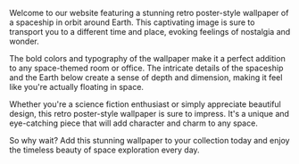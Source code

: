 <!--
Write me content for website with wallpaper "A retro poster-style image of a spaceship in orbit around Earth, with bold colors and typography."
-->

<!--font:Montserrat-->

Welcome to our website featuring a stunning retro poster-style wallpaper of a spaceship in orbit around Earth. This captivating image is sure to transport you to a different time and place, evoking feelings of nostalgia and wonder.

The bold colors and typography of the wallpaper make it a perfect addition to any space-themed room or office. The intricate details of the spaceship and the Earth below create a sense of depth and dimension, making it feel like you're actually floating in space.

Whether you're a science fiction enthusiast or simply appreciate beautiful design, this retro poster-style wallpaper is sure to impress. It's a unique and eye-catching piece that will add character and charm to any space.

So why wait? Add this stunning wallpaper to your collection today and enjoy the timeless beauty of space exploration every day.
